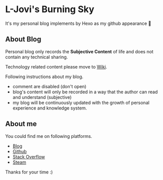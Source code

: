 # L-Jovi's Burning Sky

It's my personal blog implements by Hexo as my github appearance 👻

## About Blog

Personal blog only records the **Subjective Content** of life and does not contain any technical sharing.

Technology related content please move to [Wiki](https://wiki.jovipro.com).

Following instructions about my blog.

- comment are disabled (don't open)
- blog's content will only be recorded in a way that the author can read and understand (subjective)
- my blog will be continuously updated with the growth of personal experience and knowledge system.

## About me

You could find me on following platforms.

- [Blog](https://blog.jovipro.com)
- [Github](https://github.com/L-Jovi)
- [Stack Overflow](https://stackoverflow.com/users/4004375/e-jovi)
- [Steam](http://steamcommunity.com/id/eternal_jovi)

Thanks for your time :)
